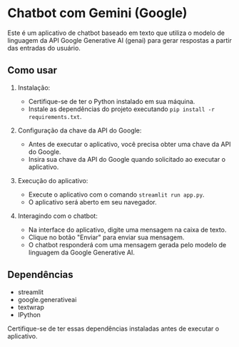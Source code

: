 # Chatbot com Gemini (Google)

Este é um aplicativo de chatbot baseado em texto que utiliza o modelo de linguagem da API Google Generative AI (genai) para gerar respostas a partir das entradas do usuário.

## Como usar

1. Instalação:
   - Certifique-se de ter o Python instalado em sua máquina.
   - Instale as dependências do projeto executando `pip install -r requirements.txt`.

2. Configuração da chave da API do Google:
   - Antes de executar o aplicativo, você precisa obter uma chave da API do Google.
   - Insira sua chave da API do Google quando solicitado ao executar o aplicativo.

3. Execução do aplicativo:
   - Execute o aplicativo com o comando `streamlit run app.py`.
   - O aplicativo será aberto em seu navegador.

4. Interagindo com o chatbot:
   - Na interface do aplicativo, digite uma mensagem na caixa de texto.
   - Clique no botão "Enviar" para enviar sua mensagem.
   - O chatbot responderá com uma mensagem gerada pelo modelo de linguagem da Google Generative AI.

## Dependências

- streamlit
- google.generativeai
- textwrap
- IPython

Certifique-se de ter essas dependências instaladas antes de executar o aplicativo.
